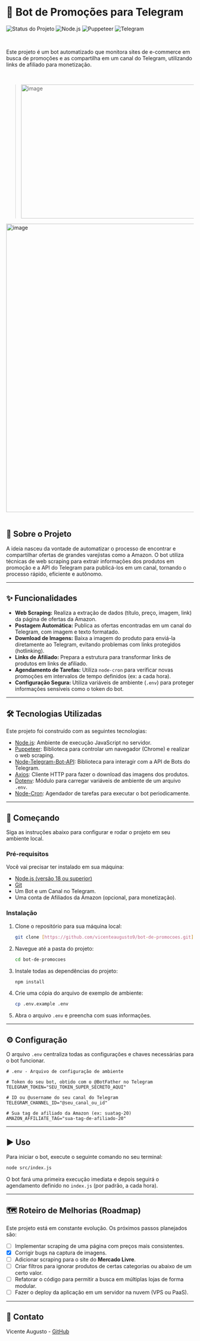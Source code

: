 # 🤖 Bot de Promoções para Telegram

![Status do Projeto](https://img.shields.io/badge/status-em%20desenvolvimento-yellow?style=for-the-badge)
![Node.js](https://img.shields.io/badge/Node.js-v22.x-339933?style=for-the-badge&logo=node.js)
![Puppeteer](https://img.shields.io/badge/Puppeteer-green?style=for-the-badge&logo=puppeteer)
![Telegram](https://img.shields.io/badge/Telegram-2CA5E0?style=for-the-badge&logo=telegram)

<br>

Este projeto é um bot automatizado que monitora sites de e-commerce em busca de promoções e as compartilha em um canal do Telegram, utilizando links de afiliado para monetização.

<br>

> <img width="1484" height="359" alt="image" src="https://github.com/user-attachments/assets/47ce6ca7-2650-473d-8737-648dd07eb10a" />
<img width="992" height="773" alt="image" src="https://github.com/user-attachments/assets/54a8b8b6-3b08-477e-8665-1b45b7f1c09b" />
 <br>


<br>

## 📜 Sobre o Projeto

A ideia nasceu da vontade de automatizar o processo de encontrar e compartilhar ofertas de grandes varejistas como a Amazon. O bot utiliza técnicas de web scraping para extrair informações dos produtos em promoção e a API do Telegram para publicá-los em um canal, tornando o processo rápido, eficiente e autônomo.

---

## ✨ Funcionalidades

-   **Web Scraping:** Realiza a extração de dados (título, preço, imagem, link) da página de ofertas da Amazon.
-   **Postagem Automática:** Publica as ofertas encontradas em um canal do Telegram, com imagem e texto formatado.
-   **Download de Imagens:** Baixa a imagem do produto para enviá-la diretamente ao Telegram, evitando problemas com links protegidos (hotlinking).
-   **Links de Afiliado:** Prepara a estrutura para transformar links de produtos em links de afiliado.
-   **Agendamento de Tarefas:** Utiliza `node-cron` para verificar novas promoções em intervalos de tempo definidos (ex: a cada hora).
-   **Configuração Segura:** Utiliza variáveis de ambiente (`.env`) para proteger informações sensíveis como o token do bot.

---

## 🛠️ Tecnologias Utilizadas

Este projeto foi construído com as seguintes tecnologias:

-   [Node.js](https://nodejs.org/en/): Ambiente de execução JavaScript no servidor.
-   [Puppeteer](https://pptr.dev/): Biblioteca para controlar um navegador (Chrome) e realizar o web scraping.
-   [Node-Telegram-Bot-API](https://github.com/yagop/node-telegram-bot-api): Biblioteca para interagir com a API de Bots do Telegram.
-   [Axios](https://axios-http.com/): Cliente HTTP para fazer o download das imagens dos produtos.
-   [Dotenv](https://github.com/motdotla/dotenv): Módulo para carregar variáveis de ambiente de um arquivo `.env`.
-   [Node-Cron](https://github.com/node-cron/node-cron): Agendador de tarefas para executar o bot periodicamente.

---

## 🚀 Começando

Siga as instruções abaixo para configurar e rodar o projeto em seu ambiente local.

### Pré-requisitos

Você vai precisar ter instalado em sua máquina:
* [Node.js (versão 18 ou superior)](https://nodejs.org/en/)
* [Git](https://git-scm.com/)
* Um Bot e um Canal no Telegram.
* Uma conta de Afiliados da Amazon (opcional, para monetização).

### Instalação

1.  Clone o repositório para sua máquina local:
    ```sh
    git clone [https://github.com/vicenteaugusto9/bot-de-promocoes.git](https://github.com/vicenteaugusto9/bot-de-promocoes.git)
    ```
2.  Navegue até a pasta do projeto:
    ```sh
    cd bot-de-promocoes
    ```
3.  Instale todas as dependências do projeto:
    ```sh
    npm install
    ```
4.  Crie uma cópia do arquivo de exemplo de ambiente:
    ```sh
    cp .env.example .env
    ```
5.  Abra o arquivo `.env` e preencha com suas informações.

---

## ⚙️ Configuração

O arquivo `.env` centraliza todas as configurações e chaves necessárias para o bot funcionar.

```
# .env - Arquivo de configuração de ambiente

# Token do seu bot, obtido com o @BotFather no Telegram
TELEGRAM_TOKEN="SEU_TOKEN_SUPER_SECRETO_AQUI"

# ID ou @username do seu canal do Telegram
TELEGRAM_CHANNEL_ID="@seu_canal_ou_id"

# Sua tag de afiliado da Amazon (ex: suatag-20)
AMAZON_AFFILIATE_TAG="sua-tag-de-afiliado-20"
```

---

## ▶️ Uso

Para iniciar o bot, execute o seguinte comando no seu terminal:

```sh
node src/index.js
```

O bot fará uma primeira execução imediata e depois seguirá o agendamento definido no `index.js` (por padrão, a cada hora).

---

## 🗺️ Roteiro de Melhorias (Roadmap)

Este projeto está em constante evolução. Os próximos passos planejados são:

-   [ ] Implementar scraping de uma página com preços mais consistentes.
-   [x] Corrigir bugs na captura de imagens.
-   [ ] Adicionar scraping para o site do **Mercado Livre**.
-   [ ] Criar filtros para ignorar produtos de certas categorias ou abaixo de um certo valor.
-   [ ] Refatorar o código para permitir a busca em múltiplas lojas de forma modular.
-   [ ] Fazer o deploy da aplicação em um servidor na nuvem (VPS ou PaaS).

---

## 🤝 Contato

Vicente Augusto - [GitHub](https://github.com/vicenteaugusto9)
